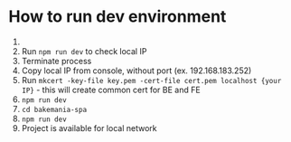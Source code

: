 # How to run dev environment
1. <root>
2. Run `npm run dev` to check local IP
3. Terminate process
4. Copy local IP from console, without port (ex. 192.168.183.252)
5. Run `mkcert -key-file key.pem -cert-file cert.pem localhost {your IP}` - this will create common cert for BE and FE
6. `npm run dev`
7. `cd bakemania-spa`
8. `npm run dev`
9. Project is available for local network